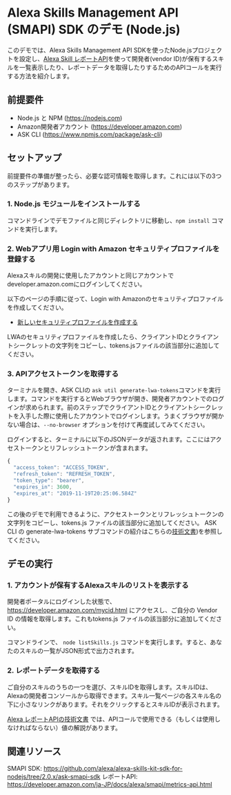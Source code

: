 # Alexa Skills Management API (SMAPI) SDK のデモ (Node.js)
このデモでは、Alexa Skills Management API SDKを使ったNode.jsプロジェクトを設定し、[Alexa Skill レポートAPI](https://developer.amazon.com/ja-JP/docs/alexa/smapi/metrics-api.html/)を使って開発者(vendor ID)が保有するスキルを一覧表示したり、レポートデータを取得したりするためのAPIコールを実行する方法を紹介します。

## 前提要件
* Node.js と NPM (https://nodejs.com)
* Amazon開発者アカウント (https://developer.amazon.com)
* ASK CLI (https://www.npmjs.com/package/ask-cli)

## セットアップ
前提要件の準備が整ったら、必要な認可情報を取得します。これには以下の3つのステップがあります。

### 1. Node.js モジュールをインストールする

コマンドラインでデモファイルと同じディレクトリに移動し、`npm install` コマンドを実行します。

### 2. Webアプリ用 Login with Amazon セキュリティプロファイルを登録する

Alexaスキルの開発に使用したアカウントと同じアカウントでdeveloper.amazon.comにログインしてください。

以下のページの手順に従って、Login with Amazonのセキュリティプロファイルを作成してください。

* [新しいセキュリティプロファイルを作成する](https://developer.amazon.com/ja/docs/login-with-amazon/register-web.html#create-a-new-security-profile)

LWAのセキュリティプロファイルを作成したら、クライアントIDとクライアントシークレットの文字列をコピーし、tokens.jsファイルの該当部分に追加してください。

### 3. APIアクセストークンを取得する

ターミナルを開き、ASK CLIの `ask util generate-lwa-tokens`コマンドを実行します。コマンドを実行するとWebブラウザが開き、開発者アカウントでのログインが求められます。前のステップでクライアントIDとクライアントシークレットを入手した際に使用したアカウントでログインします。うまくブラウザが開かない場合は、`--no-browser` オプションを付けて再度試してみてください。

ログインすると、ターミナルに以下のJSONデータが返されます。ここにはアクセストークンとリフレッシュトークンが含まれます。

```javascript
{
  "access_token": "ACCESS_TOKEN",
  "refresh_token": "REFRESH_TOKEN",
  "token_type": "bearer",
  "expires_in": 3600,
  "expires_at": "2019-11-19T20:25:06.584Z"
}
```

この後のデモで利用できるように、アクセストークンとリフレッシュトークンの文字列をコピーし、tokens.js ファイルの該当部分に追加してください。
ASK CLI の generate-lwa-tokens サブコマンドの紹介はこちらの[技術文書](https://developer.amazon.com/ja-JP/docs/alexa/smapi/get-access-token-smapi.html#client-only))を参照してください。


## デモの実行

### 1. アカウントが保有するAlexaスキルのリストを表示する

開発者ポータルにログインした状態で、https://developer.amazon.com/mycid.html にアクセスし、ご自分の Vendor ID の情報を取得します。これもtokens.js ファイルの該当部分に追加してください。

コマンドラインで、 `node listSkills.js` コマンドを実行します。すると、あなたのスキルの一覧がJSON形式で出力されます。

### 2. レポートデータを取得する

ご自分のスキルのうちの一つを選び、スキルIDを取得します。スキルIDは、Alexaの開発者コンソールから取得できます。スキル一覧ページの各スキル名の下に小さなリンクがあります。それをクリックするとスキルIDが表示されます。

[Alexa レポートAPIの技術文書](https://developer.amazon.com/ja-JP/docs/alexa/smapi/metrics-api.html) では、APIコールで使用できる（もしくは使用しなければならない）値の解説があります。

## 関連リソース

SMAPI SDK: https://github.com/alexa/alexa-skills-kit-sdk-for-nodejs/tree/2.0.x/ask-smapi-sdk
レポートAPI: https://developer.amazon.com/ja-JP/docs/alexa/smapi/metrics-api.html
